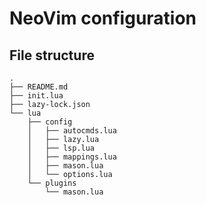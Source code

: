 # NeoVim configuration

## File structure

```
.
├── README.md
├── init.lua
├── lazy-lock.json
└── lua
    ├── config
    │   ├── autocmds.lua
    │   ├── lazy.lua
    │   ├── lsp.lua
    │   ├── mappings.lua
    │   ├── mason.lua
    │   └── options.lua
    └── plugins
        └── mason.lua
```


